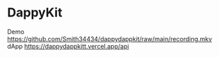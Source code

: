 # DappyKit
Demo https://github.com/Smith34434/dappydappkit/raw/main/recording.mkv
dApp https://dappydappkitt.vercel.app/api
